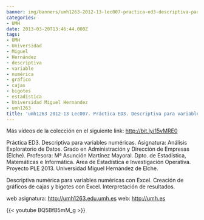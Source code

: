 ```yaml
---
banner: img/banners/umh1263-2012-13-lec007-practica-ed3-descriptiva-para-variables-numericas.jpg
categories:
- UMH
date: 2013-03-20T13:46:44.000Z
tags:
- UMH
- Universidad
- Miguel
- Hernández
- descriptiva
- variable
- numérica
- gráfico
- cajas
- bigotes
- estadística
- Universidad Miguel Hernandez
- umh1263
title: 'umh1263 2012-13 Lec007. Práctica ED3. Descriptiva para variables numéricas'
---
```


Más vídeos de la colección en el siguiente link: http://bit.ly/15vMRE0

Práctica ED3. Descriptiva para variables numéricas.
Asignatura: Análisis Exploratorio de Datos.
Grado en Administración y Dirección de Empresas (Elche).
Profesora: Mª Asunción Martínez Mayoral.
Dpto. de Estadística, Matemáticas e Informática.
Área de Estadística e Investigación Operativa.
Proyecto PLE 2013. Universidad Miguel Hernández de Elche.

Descriptiva numérica para variables numéricas con Excel. Creación de gráficos de cajas y bigotes con Excel. Interpretación de resultados.

web asignatura: http://umh1263.edu.umh.es
web: http://umh.es

{{< youtube BQ5BfB5mM_g >}}
